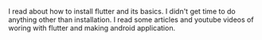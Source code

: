 I read about how to install flutter and its basics. I didn't get time to do anything other than installation. I read some articles and youtube videos of woring with flutter and making android application.
